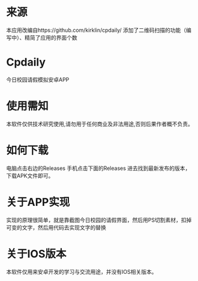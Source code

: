 
# 来源
本应用改编自https://github.com/kirklin/cpdaily/
添加了二维码扫描的功能（编写中）、精简了应用的界面个数

# Cpdaily

今日校园请假模拟安卓APP

# 使用需知

本软件仅供技术研究使用,请勿用于任何商业及非法用途,否则后果作者概不负责。

# 如何下载

电脑点击右边的Releases
手机点击下面的Releases
进去找到最新发布的版本，下载APK文件即可。

# 关于APP实现

实现的原理很简单，就是靠截图今日校园的请假界面，然后用PS切割素材，扣掉可变的文字，然后用代码去实现文字的替换

# 关于IOS版本

本软件仅用来安卓开发的学习与交流用途，并没有IOS相关版本。

